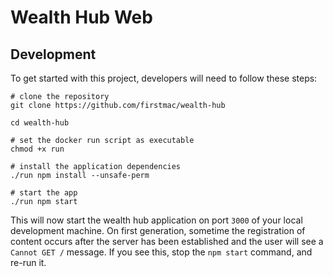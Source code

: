 # Wealth Hub Web

## Development

To get started with this project, developers will need to follow these steps:

```
# clone the repository
git clone https://github.com/firstmac/wealth-hub

cd wealth-hub

# set the docker run script as executable
chmod +x run

# install the application dependencies
./run npm install --unsafe-perm

# start the app
./run npm start
```

This will now start the wealth hub application on port `3000` of your local development machine. On first generation, sometime the registration of content occurs after the server has been established and the user will see a `Cannot GET /` message. If you see this, stop the `npm start` command, and re-run it.

